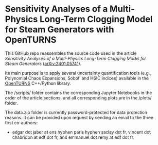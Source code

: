 # Sensitivity Analyses of a Multi-Physics Long-Term Clogging Model for Steam Generators with OpenTURNS

This GitHub repo reassembles the source code used in the article *Sensitivity Analyses of a Multi-Physics Long-Term Clogging Model for Steam Generators* ([arXiv:2401.05741](https://arxiv.org/pdf/2401.05741.pdf)). 

Its main purpose is to apply several uncertainty quantification tools (e.g., Polynomial Chaos Expansions, Sobol' and HSIC indices) available in the [OpenTURNS](http://openturns.github.io/openturns/latest/contents.html) C++/Python library.

The /scripts/ folder contains the corresponding Jupyter Notebooks in the order of the article sections, and all corresponding plots are in the /plots/ folder.

The data.zip folder is currently password-protected for data protection reasons. It can be provided upon request by sending an email to the three first co-authors:
- edgar dot jaber at ens hyphen paris hyphen saclay dot fr, vincent dot chabridon at edf dot fr, and emmanuel dot remy at edf dot fr.
